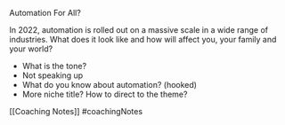 Automation For All?

In 2022, automation is rolled out on a massive scale in a wide range of industries. What does it look like and how will affect you, your family and your world?

- What is the tone?
- Not speaking up
- What do you know about automation? (hooked)
- More niche title? How to direct to the theme?


[[Coaching Notes]]
#coachingNotes